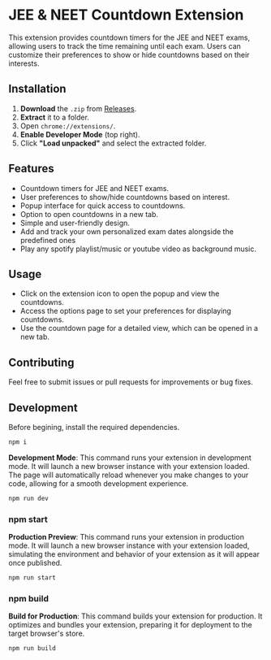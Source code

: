 # JEE & NEET Countdown Extension

This extension provides countdown timers for the JEE and NEET exams, allowing users to track the time remaining until each exam. Users can customize their preferences to show or hide countdowns based on their interests.

## Installation

1. **Download** the `.zip` from [Releases](https://github.com/NovatraX/jee-neet-extension/releases/).
2. **Extract** it to a folder.
3. Open `chrome://extensions/`.
4. **Enable Developer Mode** (top right).
5. Click **"Load unpacked"** and select the extracted folder.

## Features

- Countdown timers for JEE and NEET exams.
- User preferences to show/hide countdowns based on interest.
- Popup interface for quick access to countdowns.
- Option to open countdowns in a new tab.
- Simple and user-friendly design.
- Add and track your own personalized exam dates alongside the predefined ones
- Play any spotify playlist/music or youtube video as background music.


## Usage

- Click on the extension icon to open the popup and view the countdowns.
- Access the options page to set your preferences for displaying countdowns.
- Use the countdown page for a detailed view, which can be opened in a new tab.

## Contributing

Feel free to submit issues or pull requests for improvements or bug fixes.

## Development

Before begining, install the required dependencies.

```bash
npm i
```

**Development Mode**: This command runs your extension in development mode. It will launch a new browser instance with your extension loaded. The page will automatically reload whenever you make changes to your code, allowing for a smooth development experience.

```bash
npm run dev
```

### npm start

**Production Preview**: This command runs your extension in production mode. It will launch a new browser instance with your extension loaded, simulating the environment and behavior of your extension as it will appear once published.

```bash
npm run start
```

### npm build

**Build for Production**: This command builds your extension for production. It optimizes and bundles your extension, preparing it for deployment to the target browser's store.

```bash
npm run build
```
